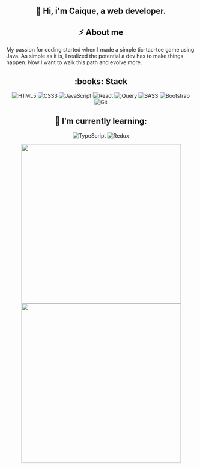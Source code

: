 <h2 align="center">👋 Hi, i'm Caique, a web developer.</h2>

<h2 align="center">⚡ About me</h2>

<p> My passion for coding started when I made a simple tic-tac-toe game using Java. As simple as it is, I realized the potential a dev has to make things happen. Now I want to walk this path and evolve more.</p>

<h2 align="center">:books: Stack</h2>

<p align="center"> 
  <img alt="HTML5" src="https://img.shields.io/badge/html5-%23E34F26.svg?style=for-the-badge&logo=html5&logoColor=white"/> 
  <img alt="CSS3" src="https://img.shields.io/badge/css3-%231572B6.svg?style=for-the-badge&logo=css3&logoColor=white"/>
  <img alt="JavaScript" src="https://img.shields.io/badge/javascript-%23323330.svg?style=for-the-badge&logo=javascript&logoColor=%23F7DF1E"/>
  <img alt="React" src="https://img.shields.io/badge/react-%2320232a.svg?style=for-the-badge&logo=react&logoColor=%2361DAFB"/>
  <img alt="jQuery" src="https://img.shields.io/badge/jquery-%230769AD.svg?style=for-the-badge&logo=jquery&logoColor=white"/>
  <img alt="SASS" src="https://img.shields.io/badge/SASS-hotpink.svg?style=for-the-badge&logo=SASS&logoColor=white"/> 
  <img alt="Bootstrap" src="https://img.shields.io/badge/bootstrap-%23563D7C.svg?style=for-the-badge&logo=bootstrap&logoColor=white"/>
  <img alt="Git" src="https://img.shields.io/badge/git-%23F05033.svg?style=for-the-badge&logo=git&logoColor=white"/>
</p>

<h2 align="center">🌱 I’m currently learning:</h2>

<p align="center">
  <img alt="TypeScript" src="https://img.shields.io/badge/typescript-%23007ACC.svg?style=for-the-badge&logo=typescript&logoColor=white"/>
  <img alt="Redux" src="https://img.shields.io/badge/redux-%23593d88.svg?style=for-the-badge&logo=redux&logoColor=white"/>
</p>

<p align="center">
  <img width="425px" src="https://github-readme-stats.vercel.app/api/top-langs/?username=Caiqueoak&layout=compact&langs_count=10">
  <img width="425px" src="https://github-readme-stats.vercel.app/api?username=Caiqueoak&show_icons=true&theme=tokyonight">
</p>
